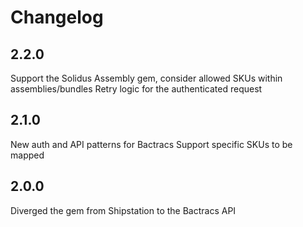 # Changelog

## 2.2.0

Support the Solidus Assembly gem, consider allowed SKUs within assemblies/bundles
Retry logic for the authenticated request

## 2.1.0

New auth and API patterns for Bactracs
Support specific SKUs to be mapped

## 2.0.0

Diverged the gem from Shipstation to the Bactracs API

